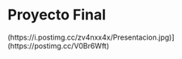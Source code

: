 <H1>Proyecto Final</H1>
(https://i.postimg.cc/zv4nxx4x/Presentacion.jpg)](https://postimg.cc/V0Br6Wft)
